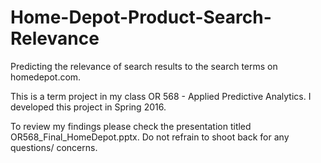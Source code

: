 # Home-Depot-Product-Search-Relevance
Predicting the relevance of search results to the search terms on homedepot.com. 

This is a term project in my class OR 568 - Applied Predictive Analytics. I developed this project in Spring 2016.

To review my findings please check the presentation titled OR568_Final_HomeDepot.pptx. Do not refrain to shoot back for any questions/ concerns.
